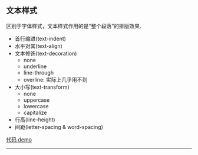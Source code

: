 ## 文本样式

区别于字体样式，文本样式作用的是“整个段落”的排版效果.

- 首行缩进(text-indent)
- 水平对其(text-align)
- 文本修饰(text-decoration)
  - none
  - underline
  - line-through
  - overline: 实际上几乎用不到
- 大小写(text-transform)
  - none
  - uppercase
  - lowercase
  - capitalize
- 行高(line-height)
- 间距(letter-spacing & word-spacing)

[代码 demo](../../css_part/text_style/demo.html)

---

